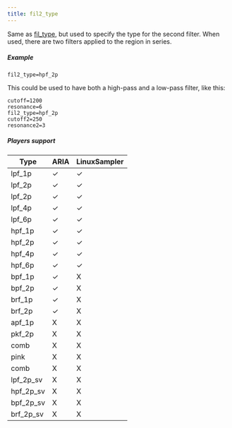 ```yaml
---
title: fil2_type
---
```

Same as [fil_type](fil_type), but used to specify the type for the second filter.
When used, there are two filters applied to the region in series.

##### Example

```
fil2_type=hpf_2p
```

This could be used to have both a high-pass and a low-pass filter, like this:

```
cutoff=1200
resonance=6
fil2_type=hpf_2p
cutoff2=250
resonance2=3
```

##### Players support

| Type      | ARIA | LinuxSampler |
| ---       | ---  | ---          |
| lpf_1p    |  ✓   |      ✓       |
| lpf_2p    |  ✓   |      ✓       |
| lpf_2p    |  ✓   |      ✓       |
| lpf_4p    |  ✓   |      ✓       |
| lpf_6p    |  ✓   |      ✓       |
| hpf_1p    |  ✓   |      ✓       |
| hpf_2p    |  ✓   |      ✓       |
| hpf_4p    |  ✓   |      ✓       |
| hpf_6p    |  ✓   |      ✓       |
| bpf_1p    |  ✓   |      X       |
| bpf_2p    |  ✓   |      X       |
| brf_1p    |  ✓   |      X       |
| brf_2p    |  ✓   |      X       |
| apf_1p    |  X   |      X       |
| pkf_2p    |  X   |      X       |
| comb      |  X   |      X       |
| pink      |  X   |      X       |
| comb      |  X   |      X       |
| lpf_2p_sv |  X   |      X       |
| hpf_2p_sv |  X   |      X       |
| bpf_2p_sv |  X   |      X       |
| brf_2p_sv |  X   |      X       |
